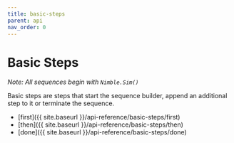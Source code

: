 ```yaml
---
title: basic-steps
parent: api
nav_order: 0
---
```


# Basic Steps

_Note: All sequences begin with `Nimble.Sim()`_

Basic steps are steps that start the sequence builder, append an additional step to it or terminate the sequence.

- [first]({{ site.baseurl }}/api-reference/basic-steps/first)
- [then]({{ site.baseurl }}/api-reference/basic-steps/then)
- [done]({{ site.baseurl }}/api-reference/basic-steps/done)